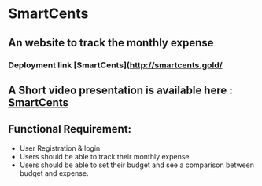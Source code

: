 # SmartCents
## An website to track the monthly expense

### Deployment link [SmartCents](http://smartcents.gold/

## A Short video presentation is available here : [SmartCents](https://www.youtube.com/watch?v=jiKF2J3o11U&feature=youtu.be)

## Functional Requirement:

*	User Registration & login 
*	Users should be able to track their monthly expense
*	Users should be able to set their budget and see a comparison between budget and expense.
